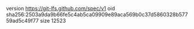 version https://git-lfs.github.com/spec/v1
oid sha256:2503a9da9b66fe5c4ab5ca09909e89aca569b0c37d5860328b57759ad5c49f77
size 12523

